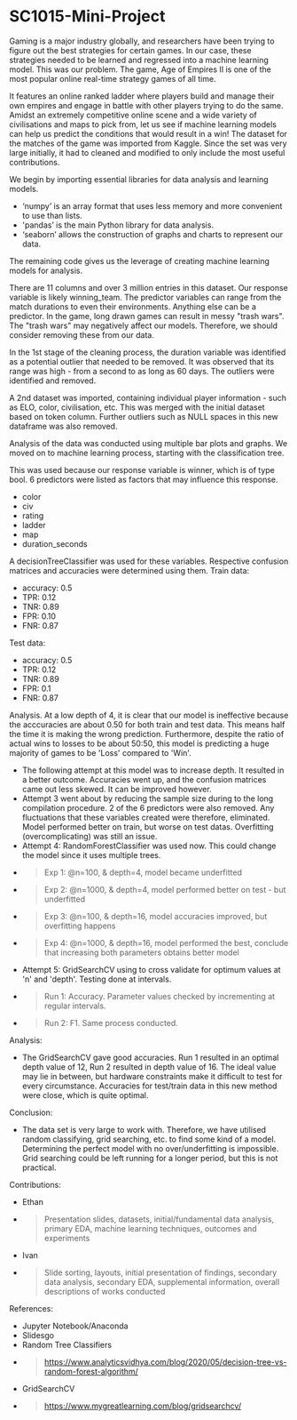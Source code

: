 # SC1015-Mini-Project


Gaming is a major industry globally, and researchers have been trying to figure out the best strategies for certain games. In our case, these strategies needed to be learned and regressed into a machine learning model. This was our problem.
The game, Age of Empires II is one of the most popular online real-time strategy games of all time. 

It features an online ranked ladder where players build and manage their own empires and engage in battle with other players trying to do the same. Amidst an extremely competitive online scene and a wide variety of civilisations and maps to pick from, let us see if machine learning models can help us predict the conditions that would result in a win!
The dataset for the matches of the game was imported from Kaggle. Since the set was very large initially, it had to cleaned and modified to only include the most useful contributions.

We begin by importing essential libraries for data analysis and learning models.

- ‘numpy’ is an array format that uses less memory and more convenient to use than lists. 
- 'pandas’ is the main Python library for data analysis. 
- ‘seaborn’ allows the construction of graphs and charts to represent our data.

The remaining code gives us the leverage of creating machine learning models for analysis.

There are 11 columns and over 3 million entries in this dataset. Our response variable is likely winning_team. The predictor variables can range from the match durations to even their environments. Anything else can be a predictor.
In the game, long drawn games can result in messy "trash wars". The "trash wars" may negatively affect our models. Therefore, we should consider removing these from our data.

In the 1st stage of the cleaning process, the duration variable was identified as a potential outlier that needed to be removed. It was observed that its range was high - from a second to as long as 60 days. The outliers were identified and removed.

A 2nd dataset was imported, containing individual player information - such as ELO, color, civilisation, etc. This was merged with the initial dataset based on token column. Further outliers such as NULL spaces in this new dataframe was also removed.

Analysis of the data was conducted using multiple bar plots and graphs. We moved on to machine learning process, starting with the classification tree.



This was used because our response variable is winner, which is of type bool. 6 predictors were listed as factors that may influence this response.
- color
- civ
- rating
- ladder
- map
- duration_seconds

A decisionTreeClassifier was used for these variables. Respective confusion matrices and accuracies were determined using them.
Train data:
- accuracy: 0.5
- TPR: 0.12
- TNR: 0.89
- FPR: 0.10
- FNR: 0.87

Test data:
- accuracy: 0.5
- TPR: 0.12
- TNR: 0.89
- FPR: 0.1
- FNR: 0.87

Analysis. At a low depth of 4, it is clear that our model is ineffective because the  acccuracies are about 0.50 for both train and test data. This means half the time it is making the wrong prediction. Furthermore, despite the ratio of actual wins to losses to be about 50:50, this model is predicting a huge majority of games to be 'Loss' compared to 'Win'.

- The following attempt at this model was to increase depth. It resulted in a better outcome. Accuracies went up, and the confusion matrices came out less skewed. It can be improved however.
- Attempt 3 went about by reducing the sample size during to the long compilation procedure. 2 of the 6 predictors were also removed. Any fluctuations that these variables created were therefore, eliminated. Model performed better on train, but worse on test datas. Overfitting (overcomplicating) was still an issue.
- Attempt 4: RandomForestClassifier was used now. This could change the model since it uses multiple trees. 
- > Exp 1: @n=100, & depth=4, model became underfitted
- > Exp 2: @n=1000, & depth=4, model performed better on test - but underfitted
- > Exp 3: @n=100, & depth=16, model accuracies improved, but overfitting happens
- > Exp 4: @n=1000, & depth=16, model performed the best, conclude that increasing both parameters obtains better model
- Attempt 5: GridSearchCV using to cross validate for optimum values at 'n' and 'depth'. Testing done at intervals.
- > Run 1: Accuracy. Parameter values checked by incrementing at regular intervals. 
- > Run 2: F1. Same process conducted.

Analysis:
- The GridSearchCV gave good accuracies. Run 1 resulted in an optimal depth value of 12, Run 2 resulted in depth value of 16. The ideal value may lie in between, but hardware constraints make it difficult to test for every circumstance. Accuracies for test/train data in this new method were close, which is quite optimal.

Conclusion:
- The data set is very large to work with. Therefore, we have utilised random classifying, grid searching, etc. to find some kind of a model. Determining the perfect model with no over/underfitting is impossible. Grid searching could be left running for a longer period, but this is not practical. 

Contributions:
- Ethan
- > Presentation slides, datasets, initial/fundamental data analysis, primary EDA, machine learning techniques, outcomes and experiments
- Ivan
- > Slide sorting, layouts, initial presentation of findings, secondary data analysis, secondary EDA, supplemental information, overall descriptions of works conducted

References:
- Jupyter Notebook/Anaconda
- Slidesgo
- Random Tree Classifiers
- > https://www.analyticsvidhya.com/blog/2020/05/decision-tree-vs-random-forest-algorithm/
- GridSearchCV
- > https://www.mygreatlearning.com/blog/gridsearchcv/
